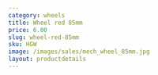 ```yaml
---
category: wheels
title: Wheel red 85mm
price: 6.00
slug: wheel-red-85mm
sku: HGW
image: /images/sales/mech_wheel_85mm.jpg
layout: productdetails
---
```

